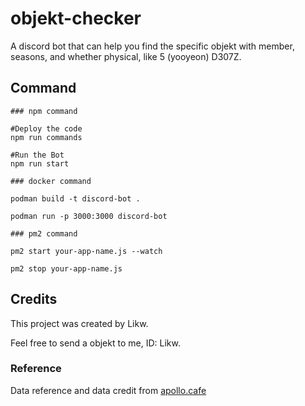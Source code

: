# objekt-checker

A discord bot that can help you find the specific objekt with member, seasons, and whether physical, like 5 (yooyeon) D307Z.

## Command


```shell
### npm command

#Deploy the code
npm run commands

#Run the Bot
npm run start

### docker command

podman build -t discord-bot .

podman run -p 3000:3000 discord-bot

### pm2 command

pm2 start your-app-name.js --watch

pm2 stop your-app-name.js
```

## Credits

This project was created by Likw.

Feel free to send a objekt to me, ID: Likw.

### Reference

Data reference and data credit from [apollo.cafe](https://apollo.cafe/)
